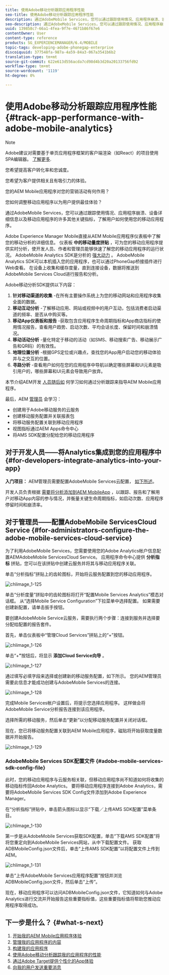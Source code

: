 ```yaml
---
title: 使用Adobe移动分析跟踪应用程序性能
seo-title: 使用Adobe移动分析跟踪应用程序性能
description: 通过AdobeMobile Services，您可以通过跟踪使用情况、应用程序崩溃、设备详细信息以及移动应用程序的许多其他关键指标，了解用户如何使用您的移动应用程序。 可查看本页以了解更多信息。
seo-description: 通过AdobeMobile Services，您可以通过跟踪使用情况、应用程序崩溃、设备详细信息以及移动应用程序的许多其他关键指标，了解用户如何使用您的移动应用程序。 可查看本页以了解更多信息。
uuid: 139858c7-66a1-4fea-9f7e-4671b86f67e6
contentOwner: User
content-type: reference
products: SG_EXPERIENCEMANAGER/6.4/MOBILE
topic-tags: developing-adobe-phonegap-enterprise
discoiquuid: 377548fa-987a-4a59-84a3-067a3541b6b2
translation-type: tm+mt
source-git-commit: 622e613d556acda7cd98d4b3d20a20133756fd92
workflow-type: tm+mt
source-wordcount: '1119'
ht-degree: 0%

---
```



# 使用Adobe移动分析跟踪应用程序性能{#track-app-performance-with-adobe-mobile-analytics}

>[!NOTE]
>
>Adobe建议对需要基于单页应用程序框架的客户端渲染（如React）的项目使用SPA编辑器。 [了解更多](/help/sites-developing/spa-overview.md).

您希望提高客户转化率和忠诚度。

您希望为客户提供相关且有吸引力的体验。

您的AEM Mobile应用程序对您的营销活动有何作用？

您如何调整移动应用程序以为用户提供最佳体验？

通过AdobeMobile Services，您可以通过跟踪使用情况、应用程序崩溃、设备详细信息以及移动应用程序的许多其他关键指标，了解用户如何使用您的移动应用程序。

Adobe Experience Manager Mobile直接从AEM Mobile应用程序仪表板中了解您的移动分析的详细信息。 仪表板 **中的移动量度拼贴** ，可为您的移动应用程序提供实时分析，使开发人员、作者和管理员能够快速了解您的移动应用程序的运行状况。 AdobeMobile Analytics SDK是分析的 [强大动力](https://www.adobe.com/ca/solutions/digital-analytics/mobile-web-apps-analytics.html) 。 AdobeMobile Analytics SDK可以本机插入您的应用程序，也可以通过PhoneGap桥接插件进行Web查看。 在设备上收集和缓存度量，直到连接设备，数据将推送到AdobeMobile Services Cloud进行报告和分析。

Adobe移动分析SDK提供以下内容：

1. **针对移动渠道的收集** -在所有主要操作系统上为您的移动网站和应用程序收集全面的数据。
1. **移动互动分析** -了解移动应用、网站或视频中的用户互动，包括消费者启动渠道的频率、是否从中购买等。
1. **移动App仪表板和报告** -获取包含应用程序生命周期指标和App商店指标的使用情况报告，查看用户趋势、启动次数、平均会话长度、保留时间和崩溃情况。
1. **移动活动分析** -量化特定于移动的活动（如SMS、移动搜索广告、移动展示广告和QR码）的有效性。
1. **地理位置分析** -根据GPS定位或兴趣点，查找您的App用户启动您的移动体验并与之交互的位置。
1. **寻路分析** -查看用户如何在您的应用程序中导航以确定哪些屏幕和UI元素是吸引用户的，哪些屏幕和UI元素会导致用户放弃。

本节介绍AEM开发 [人员随后如](#developers) 何学习如何通过分析跟踪来指导AEM Mobile应用程序。

最后，AEM [管理员](#administrators) 会学习：

* 创建用于Adobe移动服务的云服务
* 创建移动服务配置并关联报表包
* 将移动服务配置关联到移动应用程序
* 视图指标通过AEM Apps命令中心
* 将AMS SDK配置分配给您的移动应用程序

## 对于开发人员——将Analytics集成到您的应用程序中 {#for-developers-integrate-analytics-into-your-app}

**入门项目：** AEM管理员需要配置AdobeMobile Services云配置， [如下所述](#amscloudserviceconfig)。

开发人员负责根据 [需要将分析添加到AEM MobileApp](/help/mobile/phonegap-add-analytics-to-apps.md) ，以跟踪、报告和了解用户对移动App内容的参与情况，并衡量关键生命周期指标，如启动次数、应用程序停留时间和崩溃率。

## 对于管理员——配置AdobeMobile ServicesCloud Service {#for-administrators-configure-the-adobe-mobile-services-cloud-service}

为了利用AdobeMobile Services，您需要使用您的Adobe Analytics帐户信息配置AEMAdobeMobile ServicesCloud Service。 应用程序命令中心提供 **分析指标** 拼贴，您可以在该拼贴中创建云服务并将其与移动应用程序关联。

单击“分析指标”拼贴上的齿轮图标，开始将云服务配置到您的移动应用程序。

![chlimage_1-125](assets/chlimage_1-125.png)

单击“分析度量”拼贴中的齿轮图标将打开“配置Mobile Services Analytics”模态对话框。 从“选择Mobile Service Configuration”下拉菜单中选择配置。 如果需要创建新配置，请单击扳手按钮。

要创建AdobeMobile Service云服务，需要执行两个步骤：连接到服务并选择要分配给配置的报告套件。

首先，单击仪表板中“管理Cloud Services”拼贴上的“+”按钮。

![chlimage_1-126](assets/chlimage_1-126.png)

单击“+**”**&#x200B;按钮后，将显示 **添加Cloud Service向导** 。

![chlimage_1-127](assets/chlimage_1-127.png)

通过填写必填字段来选择或创建新的移动服务配置，如下所示。 您的AEM管理员需要此信息才能成功创建与AdobeMobile Services的连接。

![chlimage_1-128](assets/chlimage_1-128.png)

完成Mobile Services帐户设置后，将提示您选择应用程序。 这样做会将AdobeMobile Service分析报告连接到该应用程序。

选择所需的移动服务，然后单击“更新”以分配移动服务配置并关闭对话框。

现在，您已将移动服务配置关联到AEM Mobile应用程序，磁贴将开始获取度量数据并开始报告。

![chlimage_1-129](assets/chlimage_1-129.png)

### AdobeMobile Services SDK配置文件 {#adobe-mobile-services-sdk-config-file}

此时，您的移动应用程序与云服务相关联，但移动应用程序尚不知道如何将收集的移动指标传回Adobe Analytics。 要将移动应用程序连接到Adobe Analytics，需要将AdobeMobile Services SDK Config文件添加到Adobe Experience Manager。

在“分析指标”拼贴中，单击箭头图标以显示“下载／上传AMS SDK配置”菜单条目。

![chlimage_1-130](assets/chlimage_1-130.png)

第一步是从AdobeMobile Services获取SDK配置，单击“下载AMS SDK配置”将将您重定向到AdobeMobile Services网站，从中下载配置文件。 获取ADBMobileConfig.json文件后，单击“上传AMS SDK配置”以将配置文件上传到AEM。

![chlimage_1-131](assets/chlimage_1-131.png)

单击“上传AdobeMobile Services应用程序配置”按钮并浏览ADBMobileConfig.json文件，然后单击“上传”。

现在，移动应用程序可以访问ADBMobileConfig.json文件，它知道如何与Adobe Analytics进行交流并开始报告这些重要指标值，这些重要指标值将帮助您推动应用程序取得成功。

## 下一步是什么？ {#what-s-next}

1. [开始我的AEM Mobile应用程序体验](/help/mobile/starting-aem-phonegap-app.md)
1. [管理我的应用程序的内容](/help/mobile/phonegap-manage-app-content.md)
1. [构建我的应用程序](/help/mobile/building-app-mobile-phonegap.md)
1. [使用Adobe移动分析跟踪我的应用程序的性能](/help/mobile/phonegap-intro-to-app-analytics.md)
1. [通过Adobe Target提供个性化的App体验](/help/mobile/phonegap-aem-mobile-content-personalization.md)
1. [向我的用户发送重要消息](/help/mobile/phonegap-push-notifications.md)